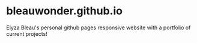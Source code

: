 # bleauwonder.github.io
Elyza Bleau's personal github pages responsive website with a portfolio of current projects!
